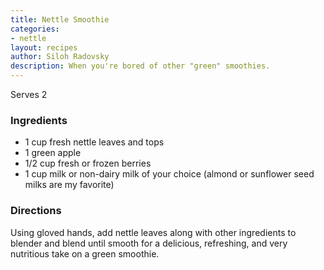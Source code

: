 ```yaml
---
title: Nettle Smoothie
categories:
- nettle
layout: recipes
author: Siloh Radovsky
description: When you're bored of other "green" smoothies.
---
```


Serves 2

### Ingredients 
- 1 cup fresh nettle leaves and tops
- 1 green apple
- 1/2 cup fresh or frozen berries
- 1 cup milk or non-dairy milk of your choice (almond or sunflower seed milks are my favorite)

### Directions
Using gloved hands, add nettle leaves along with other ingredients to blender and blend until smooth for a delicious, refreshing, and very nutritious take on a green smoothie.

